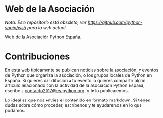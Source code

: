 # Web de la Asociación

*Nota: Este repositorio está obsoleto, ver          https://github.com/python-spain/web para la web actual*

Web de la Asociación Python España.

# Contribuciones

En esta web típicamente se publican noticias sobre la asociación, y eventos de Python que organiza la asociación, o los grupos locales de Python en España. Si quieres dar difusión a tu evento, o quieres compartir algún artículo relacionado con la actividad de la asociación Python España, escribe a contacto2017@es.python.org, y te lo publicaremos.

Lo ideal es que nos envíes el contenido en formato markdown. Si tienes dudas sobre cómo proceder, escríbenos y te ayudaremos en lo que podamos.
